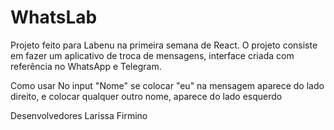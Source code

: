 # WhatsLab
Projeto feito para Labenu na primeira semana de React. O projeto consiste em fazer um aplicativo de troca de mensagens, interface criada com referência no WhatsApp e Telegram.

Como usar
No input "Nome" se colocar "eu" na mensagem aparece do lado direito, e colocar qualquer outro nome, aparece do lado esquerdo  

Desenvolvedores
Larissa Firmino
